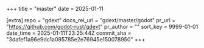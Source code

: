 +++
title = "master"
date = 2025-01-11

[extra]
repo = "gdext"
docs_rel_url = "gdext/master/godot"
pr_url = "https://github.com/godot-rust/gdext"
pr_author = ""
sort_key = 9999-01-01
date_time = 2025-01-11T23:25:44Z
commit_sha = "3dafef1a96e9dc1a095785e2e76945e150078950"
+++


